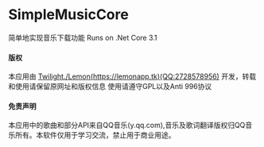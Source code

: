 # SimpleMusicCore
简单地实现音乐下载功能 Runs on .Net Core 3.1

#### 版权
本应用由 [Twilight./Lemon(https://lemonapp.tk)(QQ:2728578956)](https://lemonapp.tk) 开发，转载和使用请保留原网址和版权信息
使用请遵守GPL以及Anti 996协议

#### 免责声明
本应用中的歌曲和部分API来自QQ音乐(y.qq.com),音乐及歌词翻译版权归QQ音乐所有。本软件仅用于学习交流，禁止用于商业用途。
